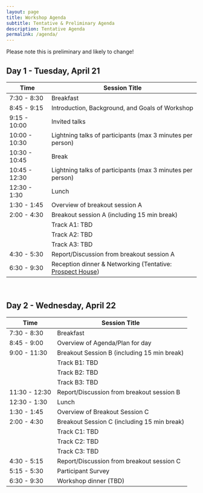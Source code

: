 ```yaml
---
layout: page
title: Workshop Agenda
subtitle: Tentative & Preliminary Agenda
description: Tentative Agenda
permalink: /agenda/
---
```


Please note this is preliminary and likely to change!

## Day 1 - Tuesday, April 21


| Time | Session Title |
| ------ | ----- |
| 7:30 - 8:30 |  Breakfast |
| 8:45 - 9:15 | Introduction, Background, and Goals of Workshop |
| 9:15 - 10:00 | Invited talks |
| 10:00 - 10:30 | Lightning talks of participants (max 3 minutes per person)  |
| 10:30 - 10:45 | Break |
| 10:45 - 12:30 | Lightning talks of participants (max 3 minutes per person) |
| 12:30  - 1:30 | Lunch |
| 1:30 - 1:45 | Overview of breakout session A |
| 2:00 - 4:30 | Breakout session A (including 15 min break) |
|             |  Track A1: TBD |
|             |  Track A2: TBD |
|             |  Track A3: TBD |
| 4:30 - 5:30 | Report/Discussion from breakout session A |
| 6:30 - 9:30 | Reception dinner & Networking (Tentative: [Prospect House](https://www.princeton.edu/prospecthouse/index.html)) |

<br>

## Day 2 - Wednesday, April 22

| Time | Session Title |
| ------ | ----- |
| 7:30 - 8:30 |  Breakfast |
| 8:45 - 9:00 | Overview of Agenda/Plan for day |
| 9:00 - 11:30  | Breakout Session B (including 15 min break) |
|             |  Track B1: TBD |
|             |  Track B2: TBD |
|             |  Track B3: TBD |
| 11:30 - 12:30 | Report/Discussion from breakout session B |
| 12:30 - 1:30 | Lunch |
| 1:30 - 1:45 | Overview of Breakout Session C |
| 2:00 - 4:30 | Breakout Session C (including 15 min break) |
|             |  Track C1: TBD |
|             |  Track C2: TBD |
|             |  Track C3: TBD |
| 4:30 - 5:15 | Report/Discussion from breakout session C |
| 5:15 - 5:30 | Participant Survey |
| 6:30 - 9:30 | Workshop dinner (TBD) |
